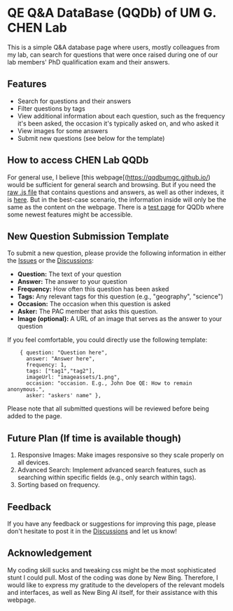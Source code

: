 # QE Q&A DataBase (QQDb) of UM G. CHEN Lab

This is a simple Q&A database page where users, mostly colleagues from my lab, can search for questions that were once raised during one of our lab members' PhD qualification exam and their answers.

## Features

- Search for questions and their answers
- Filter questions by tags
- View additional information about each question, such as the frequency it's been asked, the occasion it's typically asked on, and who asked it
- View images for some answers
- Submit new questions (see below for the template)

## How to access CHEN Lab QQDb

For general use, I believe [this webpage[(https://qqdbumgc.github.io/) would be sufficient for general search and browsing.
But if you need the [raw .js file](https://github.com/QQDbUMGC/QQDbUMGC.github.io/blob/main/questions.js) that contains questions and answers, as well as other indexes, it is [here](https://github.com/QQDbUMGC/QQDbUMGC.github.io/blob/main/questions.js). But in the best-case scenario, the information inside will only be the same as the content on the webpage.
There is a [test page](https://qqdbumgc.github.io/tst) for QQDb where some newest features might be accessible.

## New Question Submission Template

To submit a new question, please provide the following information in either the [Issues]([https://pages.github.com/](https://github.com/QQDbUMGC/QQDbUMGC.github.io/issues)) or the [Discussions](https://github.com/QQDbUMGC/QQDbUMGC.github.io/discussions):

- **Question:** The text of your question
- **Answer:** The answer to your question
- **Frequency:** How often this question has been asked
- **Tags:** Any relevant tags for this question (e.g., "geography", "science")
- **Occasion:** The occasion when this question is asked
- **Asker:** The PAC member that asks this question.
- **Image (optional):** A URL of an image that serves as the answer to your question

If you feel comfortable, you could directly use the following template:

```
    { question: "Question here", 
      answer: "Answer here", 
      frequency: 1, 
      tags: ["tag1","tag2"], 
      imageUrl: "imageassets/1.png", 
      occasion: "occasion. E.g., John Doe QE: How to remain anonymous.", 
      asker: "askers' name" },

```

Please note that all submitted questions will be reviewed before being added to the page.

## Future Plan (If time is available though)

1. Responsive Images: Make images responsive so they scale properly on all devices.
2. Advanced Search: Implement advanced search features, such as searching within specific fields (e.g., only search within tags).
3. Sorting based on frequency.

## Feedback

If you have any feedback or suggestions for improving this page, please don't hesitate to post it in the [Discussions](https://github.com/QQDbUMGC/QQDbUMGC.github.io/discussions) and let us know!

## Acknowledgement
My coding skill sucks and tweaking css might be the most sophisticated stunt I could pull. Most of the coding was done by New Bing. Therefore, I would like to express my gratitude to the developers of the relevant models and interfaces, as well as New Bing AI itself, for their assistance with this webpage.
